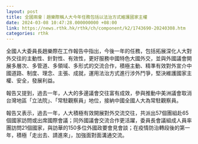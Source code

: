 ```yaml
---
layout: post
title: 全國兩會｜趙樂際稱人大今年任務包括以法治方式維護國家主權
date: 2024-03-08 10:47:28.000000000 +08:00
link: https://news.rthk.hk/rthk/ch/component/k2/1743690-20240308.htm
categories: rthk
---
```


全國人大委員長趙樂際在工作報告中指出，今後一年的任務，包括拓展深化人大對外交往的主動性、針對性、有效性，更好服務中國特色大國外交，並與外國議會開展多層次、多管道、多領域、多形式的交流合作，積極主動、精準有效對外宣介中國道路、制度、理念、主張、成就，運用法治方式進行涉外鬥爭，堅決維護國家主權、安全，發展利益。

報告又提到，過去一年，人大的多邊議會交往富有成效，參與推動中美洲議會取消台灣地區「立法院」、「常駐觀察員」地位，接納中國全國人大為常駐觀察員。

報告又表示，過去一年，人大積極有效開展對外交流交往，共派出57個團組赴65個國家訪問或出席國際會議；同外國議會交流合作更活躍，委員長會議組成人員率團訪問21個國家，與訪華的150多位外國政要會見會談；在疫情防治轉段後的第一年，積極「走出去、請進來」，加強面對面溝通交流。
